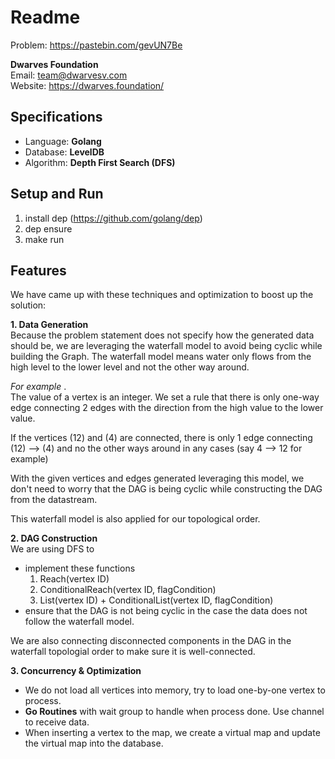 # Readme

Problem: https://pastebin.com/gevUN7Be  


**Dwarves Foundation**  
Email: team@dwarvesv.com   
Website: https://dwarves.foundation/  

## Specifications
* Language: **Golang**  
* Database: **LevelDB**   
* Algorithm: **Depth First Search (DFS)**  


## Setup and Run
1.  install dep (https://github.com/golang/dep)
2.  dep ensure
3.  make run


## Features
We have came up with these techniques and optimization to boost up the solution:

**1.  Data Generation**  
Because the problem statement does not specify how the generated data should be, we are leveraging the waterfall model to avoid being cyclic while building the Graph. The waterfall model means water only flows from the high level to the lower level and not the other way around.

*For example* .   
The value of a vertex is an integer. We set a rule that there is only one-way edge connecting 2 edges with the direction from the high value to the lower value.

If the vertices (12) and (4) are connected, there is only 1 edge connecting (12) --> (4) and no the other ways around in any cases (say 4 --> 12 for example)

With the given vertices and edges generated leveraging this model, we don't need to worry that the DAG is being cyclic while constructing the DAG from the datastream.

This waterfall model is also applied for our topological order.

**2.  DAG Construction**  
We are using DFS to
* implement these functions
    1) Reach(vertex ID)
    2) ConditionalReach(vertex ID, flagCondition)
    3) List(vertex ID) + ConditionalList(vertex ID, flagCondition)
* ensure that the DAG is not being cyclic in the case the data does not follow the waterfall model.

We are also connecting disconnected components in the DAG in the waterfall topologial order to make sure it is well-connected.


**3.  Concurrency & Optimization**
* We do not load all vertices into memory, try to load one-by-one vertex to process.
* **Go Routines** with wait group to handle when process done. Use channel to receive data.
* When inserting a vertex to the map, we create a virtual map and update the virtual map into the database.
